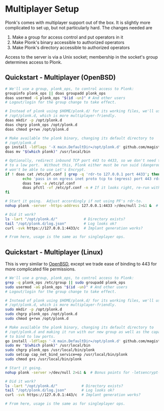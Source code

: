 Multiplayer Setup
=================
Plonk's comes with multiplayer support out of the box.  It is slightly more
complicated to set up, but not particularly hard.  The changes needed are

1. Make a group for access control and put operators in it
2. Make Plonk's binary accessible to authorized operators
3. Make Plonk's directory accessible to authorized operators

Access to the server is via a Unix socket; membership in the socket's group
determines access to Plonk.

Quickstart - Multiplayer (OpenBSD)
----------------------------------
```sh
# We'll use a group, plonk_ops, to control access to Plonk:
groupinfo plonk_ops || doas groupadd plonk_ops
doas usermod -G plonk_ops "$(id -un)" # And other users
# Logout/login for the group change to take effect.

# Instead of plonk using $HOME/plonk.d/ for its working files, we'll use
# /opt/plonk.d, which is more multiplayer-friendly.
doas mkdir -p /opt/plonk.d
doas chgrp plonk_ops /opt/plonk.d
doas chmod g+rwx /opt/plonk.d

# Make available the plonk binary, changing its default directory to
# /opt/plonk.d
go install -ldflags '-X main.DefaultDir=/opt/plonk.d' github.com/magisterquis/plonk@v0.0.1-beta.2
doas mv "$(which plonk)" /usr/local/bin

# Optionally, redirect inbound TCP port 443 to 4433, so we don't need to bind
# to a low port.  Without this, Plonk either must be run suid (dangerous) or
# won't be able to use Let's Encrypt.
if ! doas cat /etc/pf.conf | grep -q 'rdr-to 127.0.0.1 port 4433'; then
        echo 'pass in on egress inet proto tcp to (egress) port 443 rdr-to 127.0.0.1 port 4433' | 
        doas tee -a /etc/pf.conf
        doas pfctl -vf /etc/pf.conf -n # If it looks right, re-run without the -n
fi

# Start it going.  Adjust accordingly if not using PF's rdr-to.
nohup plonk -server -https-address 127.0.0.1:4433 >/dev/null 2>&1 &  # Bonus points for -letsencrypt-domain, too

# Did it work?
ls -lart "/opt/plonk.d/"            # Directory exists?
tail "/opt/plonk.d/log.json"        # Log looks ok?
curl -svk https://127.0.0.1:4433/c  # Implant generation works?

# From here, usage is the same as for singleplayer ops.
```

Quickstart - Multiplayer (Linux)
--------------------------------
This is very similar to [OpenBSD](#quickstart---multiplayer-openbsd), except
we trade ease of binding to 443 for more complicated file permissions.
```sh
# We'll use a group, plonk_ops, to control access to Plonk:
grep -q plonk_ops /etc/group || sudo groupadd plonk_ops
sudo usermod -aG plonk_ops "$(id -un)" # And other users
# Logout/login for the group change to take effect.

# Instead of plonk using $HOME/plonk.d/ for its working files, we'll use
# /opt/plonk.d, which is more multiplayer-friendly.
sudo mkdir -p /opt/plonk.d
sudo chgrp plonk_ops /opt/plonk.d
sudo chmod g+rwx /opt/plonk.d

# Make available the plonk binary, changing its default directory to
# /opt/plonk.d and making it run with our new group as well as the capability
# to bind to low ports.
go install -ldflags '-X main.DefaultDir=/opt/plonk.d' github.com/magisterquis/plonk@v0.0.1-beta.2
sudo mv "$(which plonk)" /usr/local/bin
sudo chgrp plonk_ops /usr/local/bin/plonk
sudo setcap cap_net_bind_service+ep /usr/local/bin/plonk
sudo chmod g+s /usr/local/bin/plonk

# Start it going.
nohup plonk -server >/dev/null 2>&1 &  # Bonus points for -letsencrypt-domain, too

# Did it work?
ls -lart "/opt/plonk.d/"           # Directory exists?
tail "/opt/plonk.d/log.json"       # Log looks ok?
curl -svk https://127.0.0.1:443/c  # Implant generation works?

# From here, usage is the same as for singleplayer ops.
```
